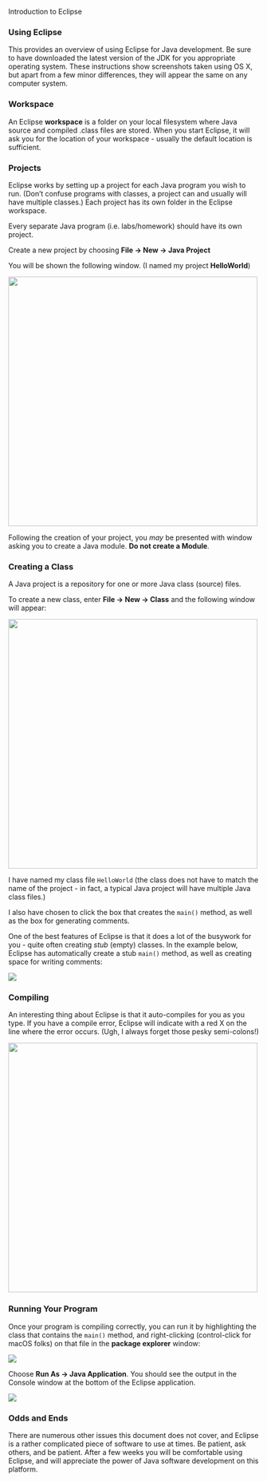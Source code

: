 <link rel="stylesheet" href="http://people.westminstercollege.edu/faculty/ggagne/styles.css">
<p id="header">Introduction to Eclipse</p>

### Using Eclipse

This provides an overview of using Eclipse for Java development. Be sure to have downloaded the latest version of the JDK for you appropriate operating system.These instructions show screenshots taken using OS X, but apart from a few minor differences, they will appear the same on any computer system.

### Workspace

An Eclipse **workspace** is a folder on your local filesystem where Java source and compiled .class files are stored. When you start Eclipse, it will ask you for the location of your workspace - usually the default location is sufficient.

### Projects

Eclipse works by setting up a project for each Java program you wish to run. (Don’t confuse programs with classes, a project can and usually will have multiple classes.) Each project has its own folder in the Eclipse workspace.

Every separate Java program (i.e. labs/homework) should have its own project.

Create a new project by choosing **File -> New -> Java Project**

You will be shown the following window. (I named my project **HelloWorld**)

<img src="./p1.png" width=500/>

Following the creation of your project, you *may* be presented with window asking you to create a Java module. **Do not create a Module**.

### Creating a Class

A Java project is a repository for one or more Java class (source) files. 

To create a new class, enter **File -> New -> Class** and the following window will appear:

<img src="./p2.png" width=500/>

I have named my class file `HelloWorld` (the class does not have to match the name of the project - in fact, a typical Java project will have multiple Java class files.)

I also have chosen to click the box that creates the  `main()` method, as well as the box for generating comments.

One of the best features of Eclipse is that it does a lot of the busywork for you - quite often creating *stub* (empty) classes. In the example below, Eclipse has automatically create a stub `main()` method, as well as creating space for writing comments:


![](./p3.png)

### Compiling

An interesting thing about Eclipse is that it auto-compiles for you as you type. If you have a compile error, Eclipse will indicate with a red X on the line where the error occurs. (Ugh, I always forget those pesky semi-colons!)

<img src="./p4.png" width=500/>

### Running Your Program

Once your program is compiling correctly, you  can run it by highlighting the class that contains the `main()` method, and right-clicking (control-click for macOS folks) on that file in the **package explorer** window:

![](./p5.png)

Choose **Run As -> Java Application**. You should see the output in the Console window at the bottom of the Eclipse application.

![](./p6.png)

### Odds and Ends

There are numerous other issues this document does not cover, and Eclipse is a rather complicated piece of software to use at times. Be patient, ask others, and be patient. After a few weeks you will be comfortable using Eclipse, and will appreciate the power of Java software development on this platform.







